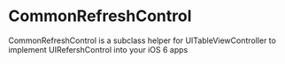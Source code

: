 CommonRefreshControl
====================

CommonRefreshControl is a subclass helper for UITableViewController to implement UIRefershControl into your iOS 6 apps